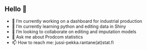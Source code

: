## Hello 👋

- 🔭 I’m currently working on a dashboard for industrial production
- 🌱 I’m currently learning python and editing data in Shiny
- 👯 I’m looking to collaborate on editing and imputation models
- 💬 Ask me about Prodcom statistics
- 📫 How to reach me: jussi-pekka.rantane(at)stat.fi

